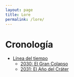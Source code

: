 ```yaml
---
layout: page
title: Lore
permalink: /lore/
---
```


# Cronología

- [Línea del tiempo](cronologia/linea-del-tiempo.md)
  - [2030: El Gran Colapso](cronologia/2030-2039/2030.md)
  - [2031: El Año del Cráter](cronologia/2030-2039/2031.md) 